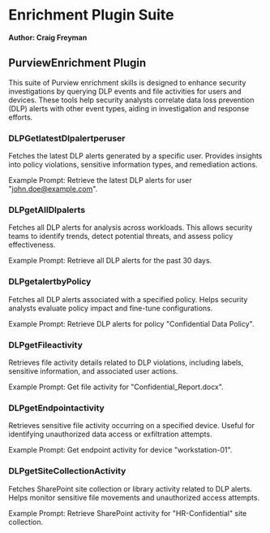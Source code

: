 # Enrichment Plugin Suite
**Author: Craig Freyman**

## PurviewEnrichment Plugin
This suite of Purview enrichment skills is designed to enhance security investigations by querying DLP events and file activities for users and devices. These tools help security analysts correlate data loss prevention (DLP) alerts with other event types, aiding in investigation and response efforts.

### DLPGetlatestDlpalertperuser
Fetches the latest DLP alerts generated by a specific user. Provides insights into policy violations, sensitive information types, and remediation actions.

Example Prompt: Retrieve the latest DLP alerts for user "john.doe@example.com".

### DLPgetAllDlpalerts
Fetches all DLP alerts for analysis across workloads. This allows security teams to identify trends, detect potential threats, and assess policy effectiveness.

Example Prompt: Retrieve all DLP alerts for the past 30 days.

### DLPgetalertbyPolicy
Fetches all DLP alerts associated with a specified policy. Helps security analysts evaluate policy impact and fine-tune configurations.

Example Prompt: Retrieve DLP alerts for policy "Confidential Data Policy".

### DLPgetFileactivity
Retrieves file activity details related to DLP violations, including labels, sensitive information, and associated user actions.

Example Prompt: Get file activity for "Confidential_Report.docx".

### DLPgetEndpointactivity
Retrieves sensitive file activity occurring on a specified device. Useful for identifying unauthorized data access or exfiltration attempts.

Example Prompt: Get endpoint activity for device "workstation-01".

### DLPgetSiteCollectionActivity
Fetches SharePoint site collection or library activity related to DLP alerts. Helps monitor sensitive file movements and unauthorized access attempts.

Example Prompt: Retrieve SharePoint activity for "HR-Confidential" site collection.

